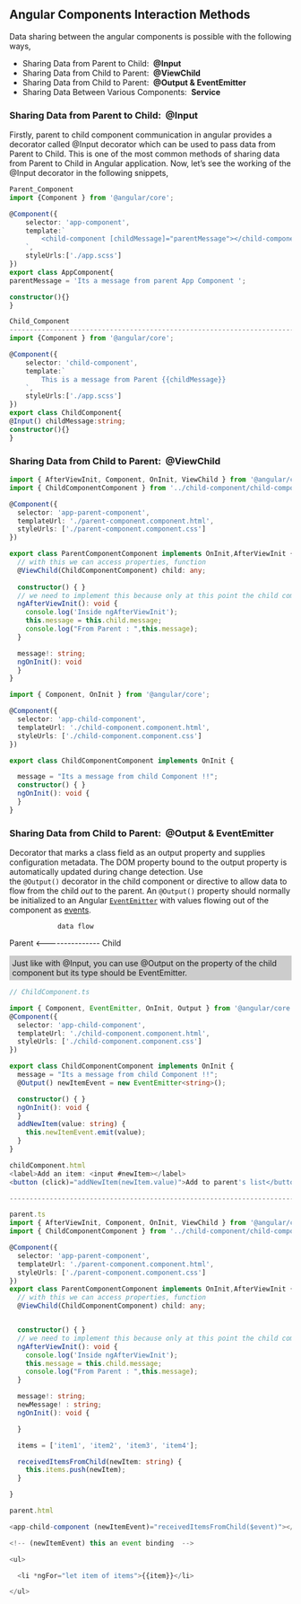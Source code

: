 ## Angular Components Interaction Methods

Data sharing between the angular components is possible with the following ways,

- Sharing Data from Parent to Child:  **@Input**
- Sharing Data from Child to Parent:  **@ViewChild**
- Sharing Data from Child to Parent:  **@Output & EventEmitter** 
- Sharing Data Between Various Components:  **Service**

### Sharing Data from Parent to Child:  @Input

Firstly, parent to child component communication in angular provides a decorator called @Input decorator which can be used to pass data from Parent to Child. This is one of the most common methods of sharing data from Parent to Child in Angular application. Now, let’s see the working of the @Input decorator in the following snippets,

```Typescript
Parent_Component
import {Component } from '@angular/core';

@Component({
	selector: 'app-component',
	template:`
		<child-component [childMessage]="parentMessage"></child-component>
	`,
	styleUrls:['./app.scss']
})
export class AppComponent{
parentMessage = 'Its a message from parent App Component ';

constructor(){}
}

Child_Component
---------------------------------------------------------------------------------------------
import {Component } from '@angular/core';

@Component({
	selector: 'child-component',
	template:`
		This is a message from Parent {{childMessage}}
	`,
	styleUrls:['./app.scss']
})
export class ChildComponent{
@Input() childMessage:string;
constructor(){}
}
```

### Sharing Data from Child to Parent:  @ViewChild


```typescript
import { AfterViewInit, Component, OnInit, ViewChild } from '@angular/core';
import { ChildComponentComponent } from '../child-component/child-component.component';

@Component({
  selector: 'app-parent-component',
  templateUrl: './parent-component.component.html',
  styleUrls: ['./parent-component.component.css']
})

export class ParentComponentComponent implements OnInit,AfterViewInit {
  // with this we can access properties, function
  @ViewChild(ChildComponentComponent) child: any;
  
  constructor() { }
  // we need to implement this because only at this point the child component is ready
  ngAfterViewInit(): void {
    console.log('Inside ngAfterViewInit');
    this.message = this.child.message;
    console.log("From Parent : ",this.message);
  }

  message!: string;
  ngOnInit(): void 
  }
}
```

```Typescript
import { Component, OnInit } from '@angular/core';

@Component({
  selector: 'app-child-component',
  templateUrl: './child-component.component.html',
  styleUrls: ['./child-component.component.css']
})

export class ChildComponentComponent implements OnInit {

  message = "Its a message from child Component !!";
  constructor() { }
  ngOnInit(): void {
  }
}
```

### Sharing Data from Child to Parent:  @Output & EventEmitter

Decorator that marks a class field as an output property and supplies configuration metadata. The DOM property bound to the output property is automatically updated during change detection.
Use the `@Output()` decorator in the child component or directive to allow data to flow from the child _out_ to the parent.
An `@Output()` property should normally be initialized to an Angular [`EventEmitter`](https://docs.w3cub.com/angular~10/api/core/eventemitter) with values flowing out of the component as [events](https://docs.w3cub.com/angular~10/guide/event-binding).

                data flow
Parent   <--------------- Child 

<div style="background-color:#ccc;padding:5px">
Just like with @Input, you can use @Output on the property of the child component but its type should be EventEmitter.
</div>

```ts
// ChildComponent.ts

import { Component, EventEmitter, OnInit, Output } from '@angular/core';
@Component({
  selector: 'app-child-component',
  templateUrl: './child-component.component.html',
  styleUrls: ['./child-component.component.css']
})

export class ChildComponentComponent implements OnInit {
  message = "Its a message from child Component !!";
  @Output() newItemEvent = new EventEmitter<string>();

  constructor() { }
  ngOnInit(): void {
  }
  addNewItem(value: string) {
    this.newItemEvent.emit(value);
  }
}

childComponent.html
<label>Add an item: <input #newItem></label>
<button (click)="addNewItem(newItem.value)">Add to parent's list</button>

---------------------------------------------------------------------------------------------

parent.ts
import { AfterViewInit, Component, OnInit, ViewChild } from '@angular/core';
import { ChildComponentComponent } from '../child-component/child-component.component';

@Component({
  selector: 'app-parent-component',
  templateUrl: './parent-component.component.html',
  styleUrls: ['./parent-component.component.css']
})
export class ParentComponentComponent implements OnInit,AfterViewInit {
  // with this we can access properties, function
  @ViewChild(ChildComponentComponent) child: any;


  constructor() { }
  // we need to implement this because only at this point the child component is ready
  ngAfterViewInit(): void {
    console.log('Inside ngAfterViewInit');
    this.message = this.child.message;
    console.log("From Parent : ",this.message);
  }

  message!: string;
  newMessage! : string;
  ngOnInit(): void {

  }

  items = ['item1', 'item2', 'item3', 'item4'];

  receivedItemsFromChild(newItem: string) {
    this.items.push(newItem);
  }

}

parent.html

<app-child-component (newItemEvent)="receivedItemsFromChild($event)"></app-child-component>

<!-- (newItemEvent) this an event binding  -->

<ul>

  <li *ngFor="let item of items">{{item}}</li>

</ul>
```

